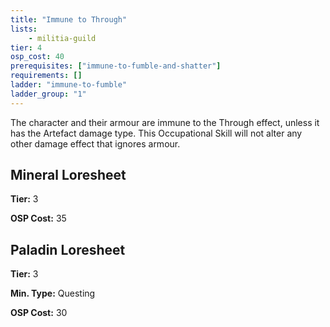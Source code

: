 ```yaml
---
title: "Immune to Through"
lists:
    - militia-guild
tier: 4
osp_cost: 40
prerequisites: ["immune-to-fumble-and-shatter"]
requirements: []
ladder: "immune-to-fumble"
ladder_group: "1"
---
```

The character and their armour are immune to the Through effect, unless it has the Artefact damage type. This Occupational Skill will not alter any other damage effect that ignores armour.


## Mineral Loresheet

**Tier:** 3

**OSP Cost:** 35


## Paladin Loresheet

**Tier:** 3

**Min. Type:** Questing

**OSP Cost:** 30
